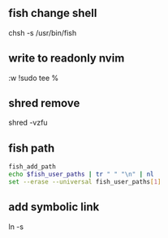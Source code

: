 ## fish change shell
chsh -s /usr/bin/fish
## write to readonly nvim
:w !sudo tee %
## shred remove
shred -vzfu
## fish path
```bash
fish_add_path
echo $fish_user_paths | tr " " "\n" | nl
set --erase --universal fish_user_paths[1]
```

 ## add symbolic link
ln -s 

